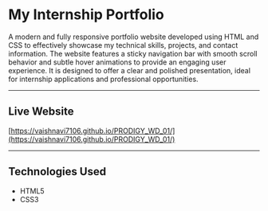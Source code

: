 # My Internship Portfolio

A modern and fully responsive portfolio website developed using HTML and CSS to effectively showcase my technical skills, projects, and contact information. The website features a sticky navigation bar with smooth scroll behavior and subtle hover animations to provide an engaging user experience. It is designed to offer a clear and polished presentation, ideal for internship applications and professional opportunities.

---

## Live Website

[https://vaishnavi7106.github.io/PRODIGY_WD_01/](https://vaishnavi7106.github.io/PRODIGY_WD_01/)

---

## Technologies Used

- HTML5  
- CSS3  
